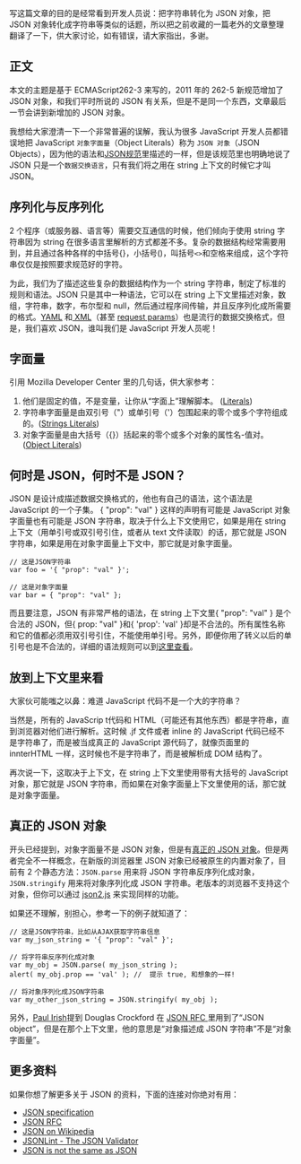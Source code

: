 写这篇文章的目的是经常看到开发人员说：把字符串转化为 JSON 对象，把 JSON 对象转化成字符串等类似的话题，所以把之前收藏的一篇老外的文章整理翻译了一下，供大家讨论，如有错误，请大家指出，多谢。

## 正文

本文的主题是基于 ECMAScript262-3 来写的，2011 年的 262-5 新规范增加了 JSON 对象，和我们平时所说的 JSON 有关系，但是不是同一个东西，文章最后一节会讲到新增加的 JSON 对象。

我想给大家澄清一下一个非常普遍的误解，我认为很多 JavaScript 开发人员都错误地把 JavaScript `对象字面量`（Object Literals）称为 `JSON 对象`（JSON Objects），因为他的语法和[JSON规范](http://json.org/)里描述的一样，但是该规范里也明确地说了 JSON 只是一个`数据交换语言`，只有我们将之用在 string 上下文的时候它才叫 JSON。

## 序列化与反序列化

2 个程序（或服务器、语言等）需要交互通信的时候，他们倾向于使用 string 字符串因为 string 在很多语言里解析的方式都差不多。复杂的数据结构经常需要用到，并且通过各种各样的中括号{}，小括号()，叫括号`<>`和空格来组成，这个字符串仅仅是按照要求规范好的字符。

为此，我们为了描述这些复杂的数据结构作为一个 string 字符串，制定了标准的规则和语法。JSON 只是其中一种语法，它可以在 string 上下文里描述对象，数组，字符串，数字，布尔型和 null，然后通过程序间传输，并且反序列化成所需要的格式。[YAML](http://en.wikipedia.org/wiki/YAML) 和[ XML](https://en.wikipedia.org/wiki/XML)（甚至 [request params](http://benalman.com/news/2009/12/jquery-14-param-demystified/)）也是流行的数据交换格式，但是，我们喜欢 JSON，谁叫我们是 JavaScript 开发人员呢！

## 字面量

引用 Mozilla Developer Center 里的几句话，供大家参考：

1. 他们是固定的值，不是变量，让你从“字面上”理解脚本。 ([Literals](https://developer.mozilla.org/en/Core_JavaScript_1.5_Guide/Core_Language_Features#Literals))
2. 字符串字面量是由双引号（"）或单引号（'）包围起来的零个或多个字符组成的。([Strings Literals](https://developer.mozilla.org/en/Core_JavaScript_1.5_Guide/Core_Language_Features#String_Literals))
3. 对象字面量是由大括号（{}）括起来的零个或多个对象的属性名-值对。([Object Literals](https://developer.mozilla.org/en/Core_JavaScript_1.5_Guide/Core_Language_Features#Object_Literalshttps://developer.mozilla.org/en/Core_JavaScript_1.5_Guide/Core_Language_Features#Object_Literals))

## 何时是 JSON，何时不是 JSON？

JSON 是设计成描述数据交换格式的，他也有自己的语法，这个语法是 JavaScript 的一个子集。 { "prop": "val" } 这样的声明有可能是 JavaScript 对象字面量也有可能是 JSON 字符串，取决于什么上下文使用它，如果是用在 string 上下文（用单引号或双引号引住，或者从 text 文件读取）的话，那它就是 JSON 字符串，如果是用在对象字面量上下文中，那它就是对象字面量。

```
// 这是JSON字符串
var foo = '{ "prop": "val" }';
```

```
// 这是对象字面量
var bar = { "prop": "val" };
```

而且要注意，JSON 有非常严格的语法，在 string 上下文里{ "prop": "val" } 是个合法的 JSON，但{ prop: "val" }和{ 'prop': 'val' }却是不合法的。所有属性名称和它的值都必须用双引号引住，不能使用单引号。另外，即便你用了转义以后的单引号也是不合法的，详细的语法规则可以到[这里查看](http://json.org/)。

## 放到上下文里来看

大家伙可能嗤之以鼻：难道 JavaScript 代码不是一个大的字符串？

当然是，所有的 JavaScrip t代码和 HTML（可能还有其他东西）都是字符串，直到浏览器对他们进行解析。这时候 .jf 文件或者 inline 的 JavaScript 代码已经不是字符串了，而是被当成真正的 JavaScript 源代码了，就像页面里的 innterHTML 一样，这时候也不是字符串了，而是被解析成 DOM 结构了。

再次说一下，这取决于上下文，在 string 上下文里使用带有大括号的 JavaScript 对象，那它就是 JSON 字符串，而如果在对象字面量上下文里使用的话，那它就是对象字面量。

## 真正的 JSON 对象

开头已经提到，对象字面量不是 JSON 对象，但是有[真正的 JSON 对象](https://developer.mozilla.org/en/Using_native_JSON)。但是两者完全不一样概念，在新版的浏览器里 JSON 对象已经被原生的内置对象了，目前有 2 个静态方法：`JSON.parse` 用来将 JSON 字符串反序列化成对象，`JSON.stringify` 用来将对象序列化成 JSON 字符串。老版本的浏览器不支持这个对象，但你可以通过 [json2.js](http://json.org/) 来实现同样的功能。

如果还不理解，别担心，参考一下的例子就知道了：

```
// 这是JSON字符串，比如从AJAX获取字符串信息
var my_json_string = '{ "prop": "val" }';
```

```
// 将字符串反序列化成对象
var my_obj = JSON.parse( my_json_string );
alert( my_obj.prop == 'val' ); //  提示 true, 和想象的一样!
```

```
// 将对象序列化成JSON字符串
var my_other_json_string = JSON.stringify( my_obj );
```

另外，[Paul Irish](http://paulirish.com/)提到 Douglas Crockford 在 [JSON RFC ](http://www.ietf.org/rfc/rfc4627.txt?number=4627)里用到了“JSON object”，但是在那个上下文里，他的意思是“对象描述成 JSON 字符串”不是“对象字面量”。

## 更多资料

如果你想了解更多关于 JSON 的资料，下面的连接对你绝对有用：

- [JSON specification](http://json.org/)
- [JSON RFC](http://www.ietf.org/rfc/rfc4627.txt?number=4627)
- [JSON on Wikipedia](http://en.wikipedia.org/wiki/JSON)
- [JSONLint - The JSON Validator](http://www.jsonlint.com/)
- [JSON is not the same as JSON](http://james.padolsey.com/javascript/json-is-not-the-same-as-json/)